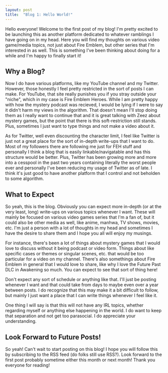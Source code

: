 ```yaml
---
layout: post
title:  "Blog 1: Hello World!"
---
```

Hello everyone! Welcome to the first post of my blog! I'm pretty excited to be launching this as another platform dedicated to whatever ramblings I have going on in my head. Here you will find my thoughts on various video game/media topics, not just about Fire Emblem, but other series that I'm interested in as well. This is something I've been thinking about doing for a while and I'm happy to finally start it!

## Why a Blog?

Now I do have various platforms, like my YouTube channel and my Twitter. However, those honestly I feel pretty restricted in the sort of posts I can make. For YouTube, that site really punishes you if you stray outside your "niche", which in my case is Fire Emblem Heroes. While I am pretty happy with how the mystery podcast was recieved, I would be lying if I were to say it didn't harm my views in the algorithm. That doesn't mean I'll stop doing them as I really want to continue that and it is great talking with Zeez about mystery games, but the point that there is this soft-restriction still stands. Plus, sometimes I just want to type things and not make a video about it.

As for Twitter, well even discounting the character limit, I feel like Twitter is just not a great place for the sort of in-depth write-ups that I want to do. Most of my followers there are following me just for FEH stuff and personally I think a blog that is easily linkable/navigatable and has this structure would be better. Plus, Twitter has been growing more and more into a cesspool in the past two years containing literally the worst people ever and personally I've been reducing my usage of Twitter as of late. I think it's just good to have another platform that I control and not beholden to some algorithm.

## What to Expect

So yeah, this is the blog. Obviously you can expect more in-depth (or at the very least, long) write-ups on various topics whenever I want. These will mainly be focused on various video games series that I'm a fan of, but it could also be other media as well, like anime, manhwa, TV shows, movies, etc. I'm just a person with a lot of thoughts in my head and sometimes I have the desire to share them and I hope you all will enjoy my musings.

For instance, there's been a lot of things about mystery games that I would love to discuss without it being podcast or video form. Things about like specific cases or themes or singular scenes, etc. that would be too particular for a video on my channel. There's also somethings about Fire Emblem in general that I would love to share, like why I love the Future Past DLC in Awakening so much. You can expect to see that sort of thing here!

Don't expect any sort of schedule or anything like that. I'll just be posting whenever I want and that could take from days to maybe even over a year between posts. I do recognize that this may make it a bit difficult to follow, but mainly I just want a place that I can write things whenever I feel like it.

One thing I will say is that this will not have any IRL topics, whether regarding myself or anything else happening in the world. I do want to keep that separation and not get too parasocial. I do appreciate your understanding.

## Look Forward to Future Posts!

So yeah! Can't wait to start posting on this blog! I hope you will follow this by subscribing to the RSS feed (do folks still use RSS?). Look forward to the first post probably sometime either this month or next month! Thank you everyone for reading!

